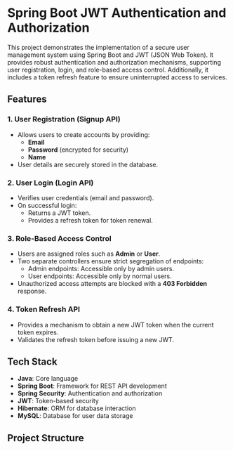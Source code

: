 # Spring Boot JWT Authentication and Authorization

This project demonstrates the implementation of a secure user management system using Spring Boot and JWT (JSON Web Token). It provides robust authentication and authorization mechanisms, supporting user registration, login, and role-based access control. Additionally, it includes a token refresh feature to ensure uninterrupted access to services.

## Features

### 1. User Registration (Signup API)
- Allows users to create accounts by providing:
  - **Email**
  - **Password** (encrypted for security)
  - **Name**
- User details are securely stored in the database.

### 2. User Login (Login API)
- Verifies user credentials (email and password).
- On successful login:
  - Returns a JWT token.
  - Provides a refresh token for token renewal.

### 3. Role-Based Access Control
- Users are assigned roles such as **Admin** or **User**.
- Two separate controllers ensure strict segregation of endpoints:
  - Admin endpoints: Accessible only by admin users.
  - User endpoints: Accessible only by normal users.
- Unauthorized access attempts are blocked with a **403 Forbidden** response.

### 4. Token Refresh API
- Provides a mechanism to obtain a new JWT token when the current token expires.
- Validates the refresh token before issuing a new JWT.

## Tech Stack
- **Java**: Core language
- **Spring Boot**: Framework for REST API development
- **Spring Security**: Authentication and authorization
- **JWT**: Token-based security
- **Hibernate**: ORM for database interaction
- **MySQL**: Database for user data storage

## Project Structure
